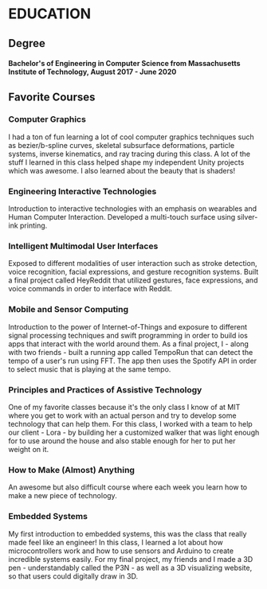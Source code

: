 # EDUCATION
## Degree
#### Bachelor's of Engineering in Computer Science from Massachusetts Institute of Technology, August 2017 - June 2020

## Favorite Courses
### Computer Graphics
I had a ton of fun learning a lot of cool computer graphics techniques such as bezier/b-spline curves, skeletal subsurface deformations, particle systems, inverse kinematics, and ray tracing during this class. A lot of the stuff I learned in this class helped shape my independent Unity projects which was awesome. I also learned about the beauty that is shaders!
### Engineering Interactive Technologies
Introduction to interactive technologies with an emphasis on wearables and Human Computer Interaction. Developed a multi-touch surface using silver-ink printing. 
### Intelligent Multimodal User Interfaces
Exposed to different modalities of user interaction such as stroke detection, voice recognition, facial expressions, and gesture recognition systems. Built a final project called HeyReddit that utilized gestures, face expressions, and voice commands in order to interface with Reddit.
### Mobile and Sensor Computing
Introduction to the power of Internet-of-Things and exposure to different signal processing techniques and swift programming in order to build ios apps that interact with the world around them. As a final project, I - along with two friends - built a running app called TempoRun that can detect the tempo of a user's run using FFT. The app then uses the Spotify API in order to select music that is playing at the same tempo. 
### Principles and Practices of Assistive Technology
One of my favorite classes because it's the only class I know of at MIT where you get to work with an actual person and try to develop some technology that can help them. For this class, I worked with a team to help our client - Lora - by building her a customized walker that was light enough for to use around the house and also stable enough for her to put her weight on it.
### How to Make (Almost) Anything
An awesome but also difficult course where each week you learn how to make a new piece of technology. 
### Embedded Systems
My first introduction to embedded systems, this was the class that really made feel like an engineer! In this class, I learned a lot about how microcontrollers work and how to use sensors and Arduino to create incredible systems easily. For my final project, my friends and I made a 3D pen - understandably called the P3N - as well as a 3D visualizing website, so that users could digitally draw in 3D. 
